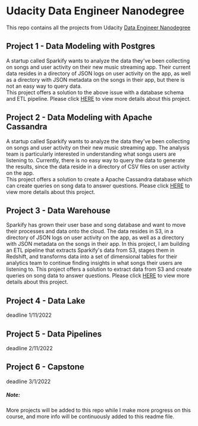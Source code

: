# Udacity Data Engineer Nanodegree
This repo contains all the projects from Udacity [Data Engineer Nanodegree](https://www.udacity.com/course/data-engineer-nanodegree--nd027)

## Project 1 - Data Modeling with Postgres
A startup called Sparkify wants to analyze the data they've been collecting on songs and user activity on their new music streaming app. 
Their current data resides in a directory of JSON logs on user activity on the app, as well as a directory with JSON metadata on the songs in their app, but there is not an easy way to query data. <br>
This project offers a solution to the above issue with a database schema and ETL pipeline. Please click [HERE](https://github.com/KeuzhiZuo/udacity-de-nanodegree-wip/tree/main/project_1) to view more details about this project.

## Project 2 - Data Modeling with Apache Cassandra
A startup called Sparkify wants to analyze the data they've been collecting on songs and user activity on their new music streaming app. The analysis team is particularly interested in understanding what songs users are listening to. Currently, there is no easy way to query the data to generate the results, since the data reside in a directory of CSV files on user activity on the app. <br> 
This project offers a solution to create a Apache Cassandra database which can create queries on song data to answer questions.
Please click [HERE](https://github.com/KeuzhiZuo/udacity-de-nanodegree-wip/tree/main/project_2) to view more details about this project.

## Project 3 - Data Warehouse
Sparkify has grown their user base and song database and want to move their processes and data onto the cloud. The data resides in S3, in a directory of JSON logs on user activity on the app, as well as a directory with JSON metadata on the songs in their app. In this project, I am building an ETL pipeline that extracts Sparkify's data from S3, stages them in Redshift, and transforms data into a set of dimensional tables for their analytics team to continue finding insights in what songs their users are listening to.
This project offers a solution to extract data from S3 and create queries on song data to answer questions.
Please click [HERE](https://github.com/KeuzhiZuo/udacity-de-nanodegree-wip/tree/main/project_3) to view more details about this project.

## Project 4 - Data Lake
deadline 1/11/2022

## Project 5 - Data Pipelines 
deadline 2/11/2022

## Project 6 - Capstone
deadline 3/1/2022

##### Note: 
More projects will be added to this repo while I make more progress on this course, and more info will be continuously added to this readme file.

